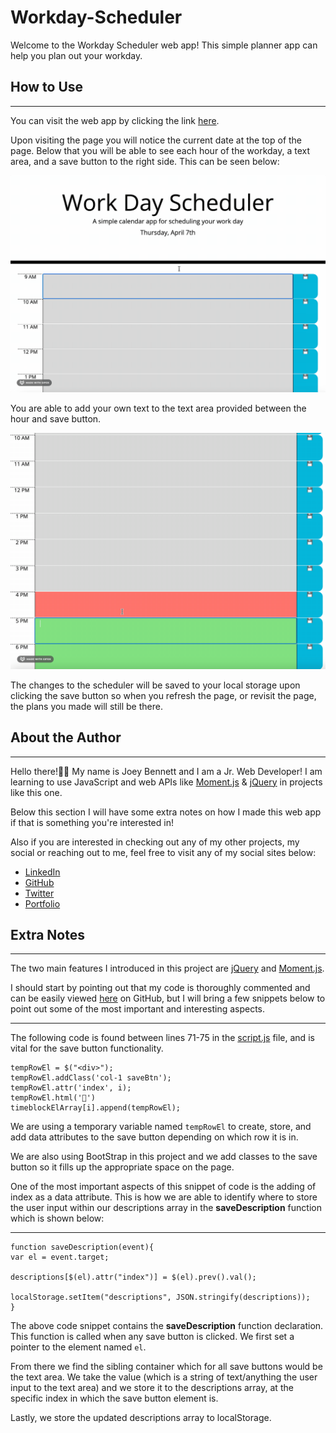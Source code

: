 # **Workday-Scheduler**
Welcome to the Workday Scheduler web app! This simple planner app can help you plan out your workday.

## **How to Use**

---

You can visit the web app by clicking the link [here](https://coderbennett.github.io/Workday-Scheduler/).

Upon visiting the page you will notice the current date at the top of the page. Below that you will be able to see each hour of the workday, a text area, and a save button to the right side. This can be seen below:

![Daily planner with current date at the top](assets/media/currentDay.gif)

You are able to add your own text to the text area provided between the hour and save button.

![User enters a plan at 5PM to make dinner](assets/media/enterPlans.gif)

The changes to the scheduler will be saved to your local storage upon clicking the save button so when you refresh the page, or revisit the page, the plans you made will still be there.

## **About the Author**

---

Hello there!👋🏻 My name is Joey Bennett and I am a Jr. Web Developer! I am learning to use JavaScript and web APIs like [Moment.js](https://momentjs.com) & [jQuery](https://api.jquery.com) in projects like this one.

Below this section I will have some extra notes on how I made this web app if that is something you're interested in!

Also if you are interested in checking out any of my other projects, my social or reaching out to me, feel free to visit any of my social sites below:

* [LinkedIn](https://www.linkedin.com/in/joey-bennett-jkb/)
* [GitHub](https://github.com/coderbennett)
* [Twitter](https://twitter.com/joeykalanchoe)
* [Portfolio](https://coderbennett.github.io/portfolio-flat/)

## **Extra Notes**

---

The two main features I introduced in this project are [jQuery](https://api.jquery.com) and [Moment.js](https://momentjs.com). 

I should start by pointing out that my code is thoroughly commented and can be easily viewed [here](assets/script.js) on GitHub, but I will bring a few snippets below to point out some of the most important and interesting aspects.

---

The following code is found between lines 71-75 in the [script.js](assets/script.js) file, and is vital for the save button functionality.

    tempRowEl = $("<div>");
    tempRowEl.addClass('col-1 saveBtn');
    tempRowEl.attr('index', i);
    tempRowEl.html('💾')
    timeblockElArray[i].append(tempRowEl);

We are using a temporary variable named <code>tempRowEl</code> to create, store, and add data attributes to the save button depending on which row it is in.

We are also using BootStrap in this project and we add classes to the save button so it fills up the appropriate space on the page. 

One of the most important aspects of this snippet of code is the adding of index as a data attribute. This is how we are able to identify where to store the user input within our descriptions array in the **saveDescription** function which is shown below:

---

    function saveDescription(event){
    var el = event.target;

    descriptions[$(el).attr("index")] = $(el).prev().val();

    localStorage.setItem("descriptions", JSON.stringify(descriptions));
    }

The above code snippet contains the **saveDescription** function declaration. This function is called when any save button is clicked. We first set a pointer to the element named <code>el</code>.

From there we find the sibling container which for all save buttons would be the text area. We take the value (which is a string of text/anything the user input to the text area) and we store it to the descriptions array, at the specific index in which the save button element is.

Lastly, we store the updated descriptions array to localStorage.